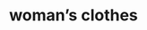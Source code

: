 ---
layout: smileys&emotion
title: woman’s clothes
emoji: womans_clothes
permalink: 👚.html
image: assets/img/3moji/womans_clothes.png
---